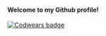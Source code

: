 #### Welcome to my Github profile!

[![Codwears badge](https://www.codewars.com/users/antonyakobi/badges/micro)](https://www.codewars.com/users/antonyakobi)
<!--
**antonyakobi/antonyakobi** is a ✨ _special_ ✨ repository because its `README.md` (this file) appears on your GitHub profile.

Here are some ideas to get you started:

- 🔭 I’m currently working on ...
- 🌱 I’m currently learning ...
- 👯 I’m looking to collaborate on ...
- 🤔 I’m looking for help with ...
- 💬 Ask me about ...
- 📫 How to reach me: ...
- 😄 Pronouns: ...
- ⚡ Fun fact: ...
-->

